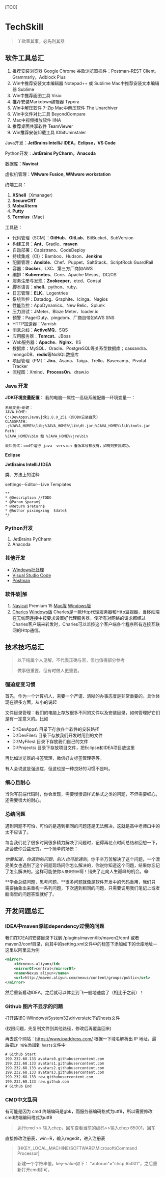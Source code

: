 [TOC]

# TechSkill

> 工欲善其事，必先利其器

## 软件工具总汇

1. 推荐安装浏览器 Google Chrome
   谷歌浏览器插件：Postman-REST Client，Grammarly，Adblock Plus
2. Win中推荐安装文本编辑器 Notepad++ 或 Sublime
   Mac中推荐安装文本编辑器 Sublime
3. Win中推荐画图工具 Visio
4. 推荐安装Markdown编辑器 Typora
5. Win中解压软件 7-Zip
   Mac中解压软件 The Unarchiver
6. Win中文件对比工具 BeyondCompare
7. Mac中视频播放软件 IINA
8. 推荐桌面共享软件 TeamViewer
9. Win推荐安装卸载工具 IObitUninstaler

Java开发：**JetBrains IntelliJ IDEA，Eclipse，VS Code**

Python开发：**JetBrains PyCharm，Anacoda**

数据库：**Navicat**

虚拟机管理：**VMware Fusion, WMware workstation**

终端工具：

1. **XShell**（Xmanager)
2. **SecureCRT**
3. **MobaXterm**
4. **Putty**
5. **Termius**（Mac）

工具链：

- 代码管理（SCM）：**GitHub**、**GitLab**、BitBucket、SubVersion
- 构建工具：**Ant**、Gradle、**maven**
- 自动部署：Capistrano、CodeDeploy
- 持续集成（CI）：Bamboo、Hudson、**Jenkins**
- 配置管理：**Ansible**、Chef、Puppet、SaltStack、ScriptRock GuardRail
- 容器：**Docker**、LXC、第三方厂商如AWS
- 编排：**Kubernetes**、Core、Apache Mesos、DC/OS
- 服务注册与发现：**Zookeeper**、etcd、Consul
- 脚本语言：**shell**、python、ruby、
- 日志管理：**ELK**、Logentries
- 系统监控：Datadog、Graphite、Icinga、Nagios
- 性能监控：AppDynamics、New Relic、Splunk
- 压力测试：JMeter、Blaze Meter、loader.io
- 预警：PagerDuty、pingdom、厂商自带如AWS SNS
- HTTP加速器：Varnish
- 消息总线：**ActiveMQ**、SQS
- 应用服务器：**Tomcat**、JBoss
- Web服务器：**Apache**、**Nginx**、IIS
- 数据库：MySQL、Oracle、PostgreSQL等关系型数据库；cassandra、mongoDB、**redis**等NoSQL数据库
- 项目管理（PM）：**Jira**、Asana、Taiga、Trello、Basecamp、Pivotal Tracker
- 流程图：Xmind、**ProcessOn**、draw.io

### Java 开发

**JDK环境变量配置：**
我的电脑—属性—高级系统配置—环境变量—：

```
系统变量—新建：
JAVA_HOME:
C:\DevApps\Java\jdk1.8.0_251 (即JDK安装目录)
CLASSPATH:
.;%JAVA_HOME%\lib;%JAVA_HOME%\lib\dt.jar;%JAVA_HOME%\lib\tools.jar
Path：
%JAVA_HOME%\bin 和 %JAVA_HOME%\jre\bin

最后测试：cmd中运行 java -version 看版本号有没有，如有则安装成功。
```

**Eclipse**

**JetBrains IntelliJ IDEA**

类、方法上的注释

settings--Editor--Live Templates

```
**
* @Description //TODO
* @Param $param$
* @Return $return$
* @Author pixingxing  $date$
*/
```

### Python开发

1. JetBrains PyCharm
2. Anacoda

### 其他开发

- [Windows批处理](tools/Win批处理.md)
- [Visual Studio Code](https://code.visualstudio.com/)
- [Postman](https://www.getpostman.com/)

### 软件破|解
1. [Navicat](https://www.navicat.com.cn/) Premium 15  [Mac版](https://www.52pojie.cn/thread-1101529-1-1.html)  [Windows版](https://www.cnblogs.com/hfxtest/p/12513210.html)
4. [Charles](https://www.charlesproxy.com)   [Windows版](https://www.zzzmode.com/mytools/charles/)
   Charles是一款Http代理服务器和Http监视器，当移动端在无线网连接中按要求设置好代理服务器，使所有对网络的请求都经过Charles客户端来转发时，Charles可以监控这个客户端各个程序所有连接互联网的Http通信。



## 技术技巧总汇

> 以下纯属个人见解，不代表正确与否，但也值得部分参考
>
> 做事很重要，但有时做人更重要。

### 强迫症变习惯

首先，作为一个计算机人，需要一个严谨、清晰的办事态度是非常重要的。具体体现在很多方面，从小的说起

​		文件目录管理：我们的电脑上存放很多不同的文件以及安装目录，如何管理好它们是有一定意义的。比如

- D:\DevApps\	目录下存放各个软件的安装路径
- D:\DevFiles\     目录下存放我们开发时用到的文件
- D:\MyFiles\      目录下存放我们自己的文件
- D:\Projects\       目录下存放项目文件，把Eclipse和IDEA项目放这里

再比如浏览器的书签管理，微信好友标签管理等等。

有人会说这是强迫症，但这也是一种良好的习惯不是吗。



### 细心且耐心

当你写前端代码时，你会发现，需要慢慢调样式格式之类的问题，不但需要细心，还需要很大的耐心。

### 总结问题

遇到问题不可怕，可怕的是遇到相同的问题还是无法解决，这就是高中老师口中的太不应该了。

每当我们花了很多时间很多精力解决了问题时，记得再花点时间总结和回想一下，那会使你受益无穷。一个简单的场景：

*你要知道，你遇到的问题，别人也可能遇到*。你千辛万苦解决了这个问题，一个漂亮美女也遇到了这个问题现场问你怎么解决的，你说你知道这个问题，结果你忘记了怎么解决的。这样可能使你`大意失荆州`啊！错失了走向人生巅峰的机会。:joy:

**学会总结问题，思考问题。**很多问题就像是软件开发中的代码重用，我们只需要抽象出来重构一系列问题，下次遇到相同的问题，只需要调用我们笔记上或者脑海里的问题答案就好了。



## 开发问题总汇

### IDEA中maven添加dependency过慢的问题
我们在IDEA的安装目录下找到 /plugins/maven/lib/maven2/conf 或者maven3/conf目录，向其中的setting.xml文件中的<mirrors>标签下添加如下的仓库地址--这里以阿里云为例

```xml
<mirror>  
    <id>nexus-aliyun</id>  
    <mirrorOf>central</mirrorOf>    
    <name>Nexus aliyun</name>  
    <url>http://maven.aliyun.com/nexus/content/groups/public</url>
</mirror>
```

然后重新启动IDEA，之后就可以体会到飞一般地速度了（相比于之前）！

### Github 图片不显示的问题

打开路径C:\Windows\System32\drivers\etc下的hosts文件

(权限问题，先复制文件到其他路径，修改后再覆盖回来)

再去这个网站：https://www.ipaddress.com/
根据一下域名解析出 IP 地址，最后把`IP 域名`添加到 `hosts`文件中

```xml
# Github Start
199.232.68.133 avatars0.githubusercontent.com
199.232.68.133 avatars1.githubusercontent.com
199.232.68.133 avatars2.githubusercontent.com
199.232.68.133 avatars3.githubusercontent.com
199.232.68.133 raw.githubusercontent.com
199.232.68.133 raw.github.com
# Github End
```

### CMD中文乱码

有可能是因为 cmd 终端编码是gbk，而服务器编码格式为utf8，所以需要修改cmd终端编码格式为utf8

> 运行cmd >> 输入chcp，回车查看当前的编码>>输入chcp 65001，回车

直接修改注册表，win+R，输入regedit，进入注册表

> [HKEY_LOCAL_MACHINE\SOFTWARE\Microsoft\Command Processor]
>
> 新建一个字符串值，key-value如下：
> "autorun"="chcp 65001"，之后重新打开cmd即可。

